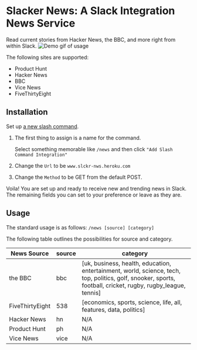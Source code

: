 # Slacker News: A Slack Integration News Service
Read current stories from Hacker News, the BBC, and more right from within Slack.
![Demo gif of usage](http://i.imgur.com/Tt8SDvu.gif)

The following sites are supported:
- Product Hunt
- Hacker News
- BBC
- Vice News
- FiveThirtyEight

## Installation

Set up [a new slash command](my.slack.com/services/new/slash-commands).

1. The first thing to assign is a name for the command. 
   
   Select something memorable like `/news` and then click `"Add Slash Command Integration"`

2. Change the `Url` to be `www.slckr-nws.heroku.com`

3. Change the `Method` to be GET from the default POST.

Voila! You are set up and ready to receive new and trending news in Slack. The remaining fields you can set to your preference or leave as they are. 

## Usage

The standard usage is as follows: `/news [source] [category]`

The following table outlines the possibilities for source and category.

| News Source  | source | category  
| ------------- | ------------- | ------------- |
| the BBC  | bbc  | [uk, business, health, education, entertainment, world, science, tech, top, politics, golf, snooker, sports, football, cricket, rugby, rugby_league, tennis]  | 
| FiveThirtyEight  | 538  | [economics, sports, science, life, all, features, data, politics]  | 
| Hacker News  | hn  | N/A  | 
| Product Hunt  | ph  | N/A  | 
| Vice News  | vice  | N/A  | 

